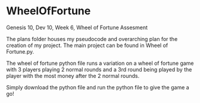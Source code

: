 # WheelOfFortune

Genesis 10, Dev 10, Week 6, Wheel of Fortune Assesment

The plans folder houses my pseudocode and overarching plan for the creation of my project. The main project can be found in Wheel of Fortune.py. 

The wheel of fortune python file runs a variation on a wheel of fortune game with 3 players playing 2 normal rounds and a 3rd round being played by the player with the most money after the 2 normal rounds.

Simply download the python file and run the python file to give the game a go!
